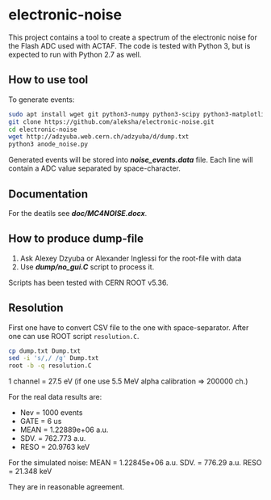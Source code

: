 
# electronic-noise

This project contains a tool to create a spectrum of the electronic noise
for the Flash ADC used with ACTAF. The code is tested with Python 3, but 
is expected to run with Python 2.7 as well.

## How to use tool

To generate events:
```bash
sudo apt install wget git python3-numpy python3-scipy python3-matplotlib
git clone https://github.com/aleksha/electronic-noise.git
cd electronic-noise
wget http://adzyuba.web.cern.ch/adzyuba/d/dump.txt
python3 anode_noise.py
```

Generated events will be stored into **_noise_events.data_** file.
Each line will contain a ADC value separated by space-character.

## Documentation

For the deatils see **_doc/MC4NOISE.docx_**.

## How to produce dump-file

 1. Ask Alexey Dzyuba or Alexander Inglessi for the root-file with data
 2. Use **_dump/no_gui.C_** script to process it.

Scripts has been tested with CERN ROOT v5.36.

## Resolution

First one have to convert CSV file to the one with space-separator.
After one can use ROOT script `resolution.C`.

```bash
cp dump.txt Dump.txt
sed -i 's/,/ /g' Dump.txt
root -b -q resolution.C
```

1 channel = 27.5 eV (if one use 5.5 MeV alpha calibration => 200000 ch.)

For the real data results are:
 * Nev  = 1000 events
 * GATE = 6 us
 * MEAN = 1.22889e+06 a.u.
 * SDV. = 762.773 a.u.
 * RESO = 20.9763 keV

For the simulated noise:
 MEAN = 1.22845e+06 a.u.
 SDV. = 776.29 a.u.
 RESO = 21.348 keV

They are in reasonable agreement.
